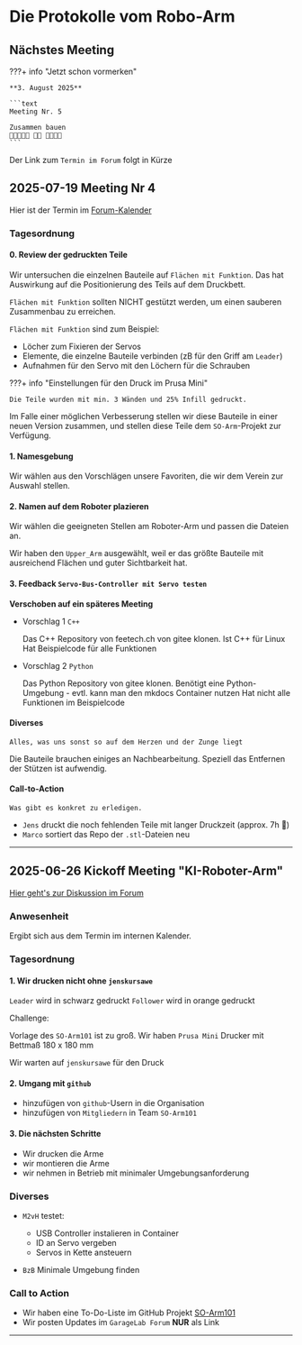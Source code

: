# Die Protokolle vom Robo-Arm

## Nächstes Meeting

???+ info "Jetzt schon vormerken"

    **3. August 2025**

    ```text
    Meeting Nr. 5

    Zusammen bauen 
    👩‍🔧👩🏽‍🔧 🤖🦾 👨‍🔧👨‍🔧
    ```

Der Link zum `Termin im Forum` folgt in Kürze

## 2025-07-19 Meeting Nr 4

Hier ist der Termin im [Forum-Kalender](https://forum.garage-lab.de/t/4-treffen-robotikarm-am-19-juli-von-14-00-bis-17-00-uhr/19738)

### Tagesordnung

#### 0. Review der gedruckten Teile

Wir untersuchen die einzelnen Bauteile auf `Flächen mit Funktion`. Das hat Auswirkung auf die Positionierung des Teils auf dem Druckbett.

`Flächen mit Funktion` sollten NICHT gestützt werden, um einen sauberen Zusammenbau zu erreichen. 

`Flächen mit Funktion` sind zum Beispiel:

- Löcher zum Fixieren der Servos
- Elemente, die einzelne Bauteile verbinden (zB für den Griff am `Leader`)
- Aufnahmen für den Servo mit den Löchern für die Schrauben

???+ info "Einstellungen für den Druck im Prusa Mini"

    Die Teile wurden mit min. 3 Wänden und 25% Infill gedruckt.

Im Falle einer möglichen Verbesserung stellen wir diese Bauteile in einer neuen Version zusammen, und stellen diese Teile dem `SO-Arm`-Projekt zur Verfügung.

#### 1. Namesgebung

Wir wählen aus den Vorschlägen unsere Favoriten, die wir dem Verein zur Auswahl stellen.

#### 2. Namen auf dem Roboter plazieren

Wir wählen die geeigneten Stellen am Roboter-Arm und passen die Dateien an.

Wir haben den `Upper_Arm` ausgewählt, weil er das größte Bauteile mit ausreichend Flächen und guter Sichtbarkeit hat.

#### 3. Feedback `Servo-Bus-Controller mit Servo testen`

**Verschoben auf ein späteres Meeting**

- Vorschlag 1 `C++`

    Das C++ Repository von feetech.ch von gitee klonen.
    Ist C++ für Linux
    Hat Beispielcode für alle Funktionen
    
- Vorschlag 2 `Python`

    Das Python Repository von gitee klonen.
    Benötigt eine Python-Umgebung
      - evtl. kann man den mkdocs Container nutzen
    Hat nicht alle Funktionen im Beispielcode

#### Diverses

```text
Alles, was uns sonst so auf dem Herzen und der Zunge liegt
```

Die Bauteile brauchen einiges an Nachbearbeitung. Speziell das Entfernen der Stützen ist aufwendig.

#### Call-to-Action

```text
Was gibt es konkret zu erledigen.
```

- `Jens` druckt die noch fehlenden Teile mit langer Druckzeit (approx. 7h 🥴)
- `Marco` sortiert das Repo der `.stl`-Dateien neu

---

## 2025-06-26 Kickoff Meeting "KI-Roboter-Arm"

[Hier geht's zur Diskussion im Forum](https://forum.garage-lab.de/t/ki-roboterarm/19215/64)

### Anwesenheit

Ergibt sich aus dem Termin im internen Kalender.

<!-- 
- [ ] [$name](https://forum.garage-lab.de/u/{$name}/summary) 
-->

### Tagesordnung

#### 1. Wir drucken nicht ohne `jenskursawe`

`Leader` wird in schwarz gedruckt
`Follower` wird in orange gedruckt

Challenge:

Vorlage des `SO-Arm101` ist zu groß.
Wir haben `Prusa Mini` Drucker mit Bettmaß 180 x 180 mm

Wir warten auf `jenskursawe` für den Druck

#### 2. Umgang mit `github`

- hinzufügen von `github`-Usern in die Organisation
- hinzufügen von `Mitgliedern` in Team `SO-Arm101`

#### 3. Die nächsten Schritte

- Wir drucken die Arme
- wir montieren die Arme
- wir nehmen in Betrieb mit minimaler Umgebungsanforderung

### Diverses

- `M2vH` testet:
    - USB Controller instalieren in Container
    - ID an Servo vergeben
    - Servos in Kette ansteuern

- `BzB` Minimale Umgebung finden

### Call to Action

- Wir haben eine To-Do-Liste im GitHub Projekt [SO-Arm101](https://github.com/orgs/garagelab-dus/projects/1) 
- Wir posten Updates im `GarageLab Forum` **NUR** als Link

---